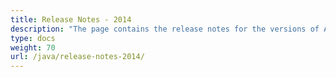 ```yaml
---
title: Release Notes - 2014
description: "The page contains the release notes for the versions of Aspose.Tasks for Java released in 2014."
type: docs
weight: 70
url: /java/release-notes-2014/
---
```



